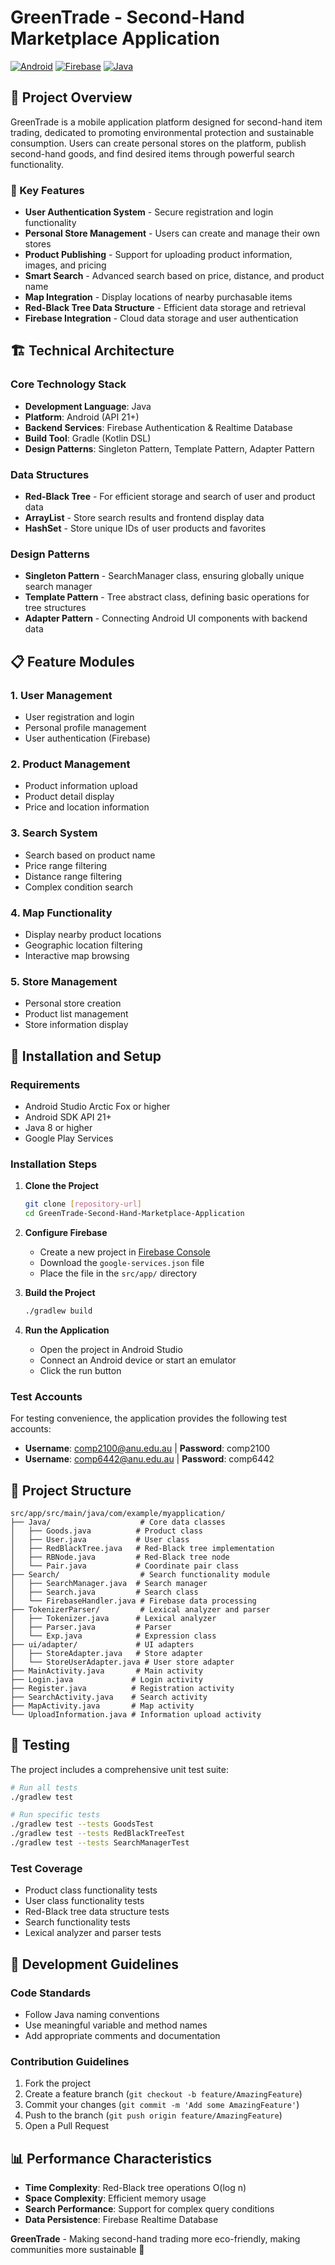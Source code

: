 # GreenTrade - Second-Hand Marketplace Application

[![Android](https://img.shields.io/badge/Android-API%2021+-green.svg)](https://developer.android.com/about/versions)
[![Firebase](https://img.shields.io/badge/Firebase-Authentication%20%7C%20Database-orange.svg)](https://firebase.google.com/)
[![Java](https://img.shields.io/badge/Java-8+-blue.svg)](https://www.oracle.com/java/)

## 📱 Project Overview

GreenTrade is a mobile application platform designed for second-hand item trading, dedicated to promoting environmental protection and sustainable consumption. Users can create personal stores on the platform, publish second-hand goods, and find desired items through powerful search functionality.

### 🌟 Key Features

- **User Authentication System** - Secure registration and login functionality
- **Personal Store Management** - Users can create and manage their own stores
- **Product Publishing** - Support for uploading product information, images, and pricing
- **Smart Search** - Advanced search based on price, distance, and product name
- **Map Integration** - Display locations of nearby purchasable items
- **Red-Black Tree Data Structure** - Efficient data storage and retrieval
- **Firebase Integration** - Cloud data storage and user authentication

## 🏗️ Technical Architecture

### Core Technology Stack
- **Development Language**: Java
- **Platform**: Android (API 21+)
- **Backend Services**: Firebase Authentication & Realtime Database
- **Build Tool**: Gradle (Kotlin DSL)
- **Design Patterns**: Singleton Pattern, Template Pattern, Adapter Pattern

### Data Structures
- **Red-Black Tree** - For efficient storage and search of user and product data
- **ArrayList** - Store search results and frontend display data
- **HashSet** - Store unique IDs of user products and favorites

### Design Patterns
- **Singleton Pattern** - SearchManager class, ensuring globally unique search manager
- **Template Pattern** - Tree abstract class, defining basic operations for tree structures
- **Adapter Pattern** - Connecting Android UI components with backend data

## 📋 Feature Modules

### 1. User Management
- User registration and login
- Personal profile management
- User authentication (Firebase)

### 2. Product Management
- Product information upload
- Product detail display
- Price and location information

### 3. Search System
- Search based on product name
- Price range filtering
- Distance range filtering
- Complex condition search

### 4. Map Functionality
- Display nearby product locations
- Geographic location filtering
- Interactive map browsing

### 5. Store Management
- Personal store creation
- Product list management
- Store information display

## 🚀 Installation and Setup

### Requirements
- Android Studio Arctic Fox or higher
- Android SDK API 21+
- Java 8 or higher
- Google Play Services

### Installation Steps

1. **Clone the Project**
   ```bash
   git clone [repository-url]
   cd GreenTrade-Second-Hand-Marketplace-Application
   ```

2. **Configure Firebase**
   - Create a new project in [Firebase Console](https://console.firebase.google.com/)
   - Download the `google-services.json` file
   - Place the file in the `src/app/` directory

3. **Build the Project**
   ```bash
   ./gradlew build
   ```

4. **Run the Application**
   - Open the project in Android Studio
   - Connect an Android device or start an emulator
   - Click the run button

### Test Accounts
For testing convenience, the application provides the following test accounts:
- **Username**: comp2100@anu.edu.au | **Password**: comp2100
- **Username**: comp6442@anu.edu.au | **Password**: comp6442

## 📁 Project Structure

```
src/app/src/main/java/com/example/myapplication/
├── Java/                    # Core data classes
│   ├── Goods.java          # Product class
│   ├── User.java           # User class
│   ├── RedBlackTree.java   # Red-Black tree implementation
│   ├── RBNode.java         # Red-Black tree node
│   └── Pair.java           # Coordinate pair class
├── Search/                  # Search functionality module
│   ├── SearchManager.java  # Search manager
│   ├── Search.java         # Search class
│   └── FirebaseHandler.java # Firebase data processing
├── TokenizerParser/         # Lexical analyzer and parser
│   ├── Tokenizer.java      # Lexical analyzer
│   ├── Parser.java         # Parser
│   └── Exp.java            # Expression class
├── ui/adapter/             # UI adapters
│   ├── StoreAdapter.java   # Store adapter
│   └── StoreUserAdapter.java # User store adapter
├── MainActivity.java       # Main activity
├── Login.java             # Login activity
├── Register.java          # Registration activity
├── SearchActivity.java    # Search activity
├── MapActivity.java       # Map activity
└── UploadInformation.java # Information upload activity
```

## 🧪 Testing

The project includes a comprehensive unit test suite:

```bash
# Run all tests
./gradlew test

# Run specific tests
./gradlew test --tests GoodsTest
./gradlew test --tests RedBlackTreeTest
./gradlew test --tests SearchManagerTest
```

### Test Coverage
- Product class functionality tests
- User class functionality tests
- Red-Black tree data structure tests
- Search functionality tests
- Lexical analyzer and parser tests

## 🔧 Development Guidelines

### Code Standards
- Follow Java naming conventions
- Use meaningful variable and method names
- Add appropriate comments and documentation

### Contribution Guidelines
1. Fork the project
2. Create a feature branch (`git checkout -b feature/AmazingFeature`)
3. Commit your changes (`git commit -m 'Add some AmazingFeature'`)
4. Push to the branch (`git push origin feature/AmazingFeature`)
5. Open a Pull Request

## 📊 Performance Characteristics

- **Time Complexity**: Red-Black tree operations O(log n)
- **Space Complexity**: Efficient memory usage
- **Search Performance**: Support for complex query conditions
- **Data Persistence**: Firebase Realtime Database


**GreenTrade** - Making second-hand trading more eco-friendly, making communities more sustainable 🌱


